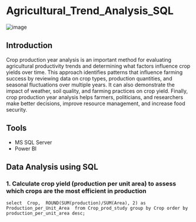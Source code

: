 # Agricultural_Trend_Analysis_SQL

![image](https://github.com/user-attachments/assets/cea68723-5699-4a9a-89f2-bc71575630ef)

## Introduction

Crop production year analysis is an important method for evaluating agricultural productivity trends and determining what factors influence crop yields over time. This approach identifies patterns that influence farming success by reviewing data on crop types, production quantities, and seasonal fluctuations over multiple years. It can also demonstrate the impact of weather, soil quality, and farming practices on crop yield. Finally, crop production year analysis helps farmers, politicians, and researchers make better decisions, improve resource management, and increase food security.

## Tools

- MS SQL Server
- Power BI

## Data Analysis using SQL

### 1. Calculate crop yield (production per unit area) to assess which crops are the most efficient in production

`
select 
  Crop, 
  ROUND(SUM(production)/SUM(Area), 2) as Production_per_Unit_Area 
from Crop_prod_study
group by Crop
order by production_per_unit_area desc;
`
